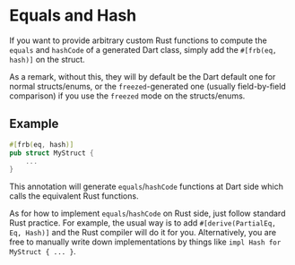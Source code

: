 # Equals and Hash

If you want to provide arbitrary custom Rust functions to compute the `equals` and `hashCode` of a generated Dart class,
simply add the `#[frb(eq, hash)]` on the struct.

As a remark, without this, they will by default be the Dart default one for normal structs/enums,
or the `freezed`-generated one (usually field-by-field comparison) if you use the `freezed` mode on the structs/enums.

## Example

```rust
#[frb(eq, hash)]
pub struct MyStruct {
    ...
}
```

This annotation will generate `equals`/`hashCode` functions at Dart side which calls the equivalent Rust functions.

As for how to implement `equals`/`hashCode` on Rust side, just follow standard Rust practice.
For example, the usual way is to add `#[derive(PartialEq, Eq, Hash)]` and the Rust compiler will do it for you.
Alternatively, you are free to manually write down implementations by things like `impl Hash for MyStruct { ... }`.
